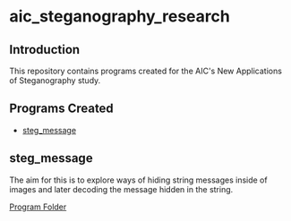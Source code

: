 # aic_steganography_research

## Introduction
This repository contains programs created for the AIC's New Applications of Steganography study.

## Programs Created
* [steg_message](#steg_message)

## steg_message
The aim for this is to explore ways of hiding string messages inside of images and later decoding the message hidden in the string.

[Program Folder](steg_message/)

